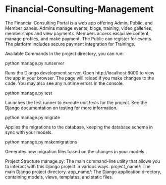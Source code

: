 # Financial-Consulting-Management
The Financial Consulting Portal is a web app offering Admin, Public, and Member panels. Admins manage events, blogs, training, video galleries, memberships and view payments. Members access exclusive content, manage profiles, and make payment. The Public can register for events. The platform includes secure payment integration for Trainings.

Available Commands
In the project directory, you can run:

python manage.py runserver

Runs the Django development server.
Open http://localhost:8000 to view the app in your browser.
The page will reload if you make changes to the code.
You may also see any runtime errors in the console.

python manage.py test

Launches the test runner to execute unit tests for the project.
See the Django documentation on testing for more information.

python manage.py migrate

Applies the migrations to the database, keeping the database schema in sync with your models.

python manage.py makemigrations

Generates new migration files based on the changes in your models.

Project Structure
manage.py: The main command-line utility that allows you to interact with this Django project in various ways.
project_name/: The main Django project directory.
app_name/: The Django application directory, containing models, views, templates, and static files.

